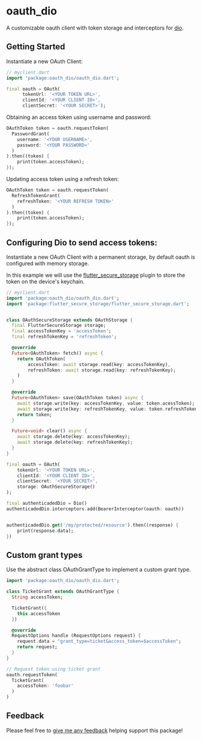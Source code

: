 # oauth_dio

A customizable oauth client with token storage and interceptors for [dio](https://pub.dev/packages/dio).

## Getting Started

Instantiate a new OAuth Client:

```dart
// myclient.dart
import 'package:oauth_dio/oauth_dio.dart';

final oauth = OAuth(
      tokenUrl: '<YOUR TOKEN URL>',
      clientId: '<YOUR CLIENT ID>',
      clientSecret: '<YOUR SECRET>');
```

Obtaining an access token using username and password:

```dart
OAuthToken token = oauth.requestToken(
  PasswordGrant(
    username: '<YOUR USERNAME>',
    password: '<YOUR PASSWORD>'
  )
).then((token) {
    print(token.accessToken);
});
```

Updating access token using a refresh token:

```dart
OAuthToken token = oauth.requestToken(
  RefreshTokenGrant(
    refreshToken: '<YOUR REFRESH TOKEN>'
  )
).then((token) {
    print(token.accessToken);
});
```

## Configuring Dio to send access tokens:
Instantiate a new OAuth Client with  a permanent storage, by default oauth is configured with memory storage.

In this example we will use the [flutter_secure_storage](https://pub.dev/packages/flutter_secure_storage) plugin to store the token on the device's keychain.

```dart
// myclient.dart
import 'package:oauth_dio/oauth_dio.dart';
import 'package:flutter_secure_storage/flutter_secure_storage.dart';


class OAuthSecureStorage extends OAuthStorage {
  final FlutterSecureStorage storage;
  final accessTokenKey = 'accessToken';
  final refreshTokenKey = 'refreshToken';

  @override
  Future<OAuthToken> fetch() async {
    return OAuthToken(
        accessToken: await storage.read(key: accessTokenKey),
        refreshToken: await storage.read(key: refreshTokenKey);
    )
  }

  @override
  Future<OAuthToken> save(OAuthToken token) async {
    await storage.write(key: accessTokenKey, value: token.acessToken);
    await storage.write(key: refreshTokenKey, value: token.refreshToken);
    return token;
  }

  Future<void> clear() async {
    await storage.delete(key: accessTokenKey);
    await storage.delete(key: refreshTokenKey);
  }
}

final oauth = OAuth(
    tokenUrl: '<YOUR TOKEN URL>',
    clientId: '<YOUR CLIENT ID>',
    clientSecret: '<YOUR SECRET>',
    storage: OAuthSecureStorage()
);

final authenticadedDio = Dio()
authenticadedDio.interceptors.add(BearerInterceptor(oauth: oauth))


authenticadedDio.get('/my/protected/resource').then((response) {
    print(response.data);
})
```

## Custom grant types

Use the abstract class OAuthGrantType to implement a custom grant type.

```dart
import 'package:oauth_dio/oauth_dio.dart';

class TicketGrant extends OAuthGrantType {
  String accessToken;

  TicketGrant({
    this.accessToken
  })

  @override
  RequestOptions handle (RequestOptions request) {
    request.data = "grant_type=ticket&access_token=$accessToken";
    return request;
  }
}

// Request token using ticket grant
oauth.requestToken(
  TicketGrant(
    accessToken: 'foobar'
  )
)

```

## Feedback
Please feel free to [give me any feedback](https://github.com/salomaosnff/oauth_dio/issues) helping support this package!
